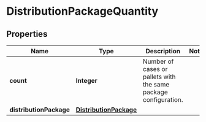 
# DistributionPackageQuantity

## Properties
Name | Type | Description | Notes
------------ | ------------- | ------------- | -------------
**count** | **Integer** | Number of cases or pallets with the same package configuration. | 
**distributionPackage** | [**DistributionPackage**](DistributionPackage.md) |  | 



